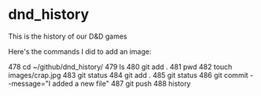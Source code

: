 # dnd_history
This is the history of our D&amp;D games

Here's the commands I did to add an image:

  478  cd ~/github/dnd_history/
  479  ls
  480  git add .
  481  pwd
  482  touch images/crap.jpg
  483  git status
  484  git add .
  485  git status
  486  git commit --message="I added a new file"
  487  git push 
  488  history

